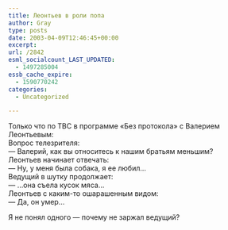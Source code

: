 ```yaml
---
title: Леонтьев в роли попа
author: Gray
type: posts
date: 2003-04-09T12:46:45+00:00
excerpt:
url: /2842
esml_socialcount_LAST_UPDATED:
  - 1497285004
essb_cache_expire:
  - 1590770242
categories:
  - Uncategorized

---
```








Только что по ТВС в программе &#171;Без протокола&#187; с Валерием Леонтьевым:  
Вопрос телезрителя:  
&#8212; Валерий, как вы относитесь к нашим братьям меньшим?  
Леонтьев начинает отвечать:  
&#8212; Ну, у меня была собака, я ее любил&#8230;  
Ведущий в шутку продолжает:  
&#8212; &#8230;она съела кусок мяса&#8230;  
Леонтьев с каким-то ошарашенным видом:  
&#8212; Да, он умер&#8230;

Я не понял одного &#8212; почему не заржал ведущий?